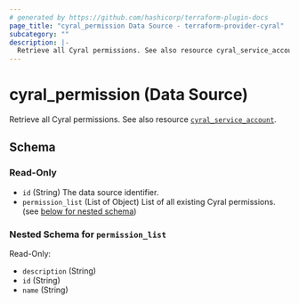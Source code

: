 ```yaml
---
# generated by https://github.com/hashicorp/terraform-plugin-docs
page_title: "cyral_permission Data Source - terraform-provider-cyral"
subcategory: ""
description: |-
  Retrieve all Cyral permissions. See also resource cyral_service_account ../resources/service_account.md.
---
```


# cyral_permission (Data Source)

Retrieve all Cyral permissions. See also resource [`cyral_service_account`](../resources/service_account.md).

<!-- schema generated by tfplugindocs -->

## Schema

### Read-Only

- `id` (String) The data source identifier.
- `permission_list` (List of Object) List of all existing Cyral permissions. (see [below for nested schema](#nestedatt--permission_list))

<a id="nestedatt--permission_list"></a>

### Nested Schema for `permission_list`

Read-Only:

- `description` (String)
- `id` (String)
- `name` (String)

